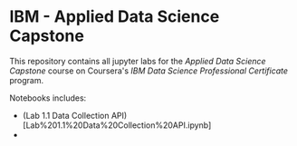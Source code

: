 # IBM - Applied Data Science Capstone
This repository contains all jupyter labs for the *Applied Data Science Capstone* course on Coursera's *IBM Data Science Professional Certificate* program.

Notebooks includes:
- (Lab 1.1 Data Collection API)[Lab%201.1%20Data%20Collection%20API.ipynb]
- 
